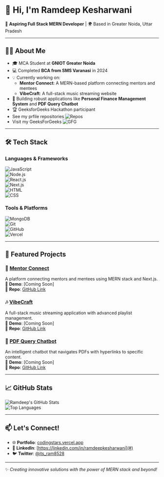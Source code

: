 # 👋 Hi, I'm Ramdeep Kesharwani  

🚀 **Aspiring Full Stack MERN Developer** | 🌍 Based in Greater Noida, Uttar Pradesh  

---

## 👨‍💻 About Me  

- 🎓 MCA Student at **GNIOT Greater Noida**  
- 💻 Completed **BCA from SMS Varanasi** in 2024  
- 💡 Currently working on:  
  - **Mentor Connect**: A MERN-based platform connecting mentors and mentees  
  - **VibeCraft**: A full-stack music streaming website  
- 🌟 Building robust applications like **Personal Finance Management System** and **PDF Query Chatbot**  
- 🏆 GeeksforGeeks Hackathon participant
- See my prfile repositories ![Repos](https://github.com/ram8528?tab=repositories)
- Visit my GeeksForGeeks  ![GFG](https://geeksforgeeks.org/skcoder123)

---

## 🛠️ Tech Stack  

### Languages & Frameworks  
![JavaScript](https://img.shields.io/badge/-JavaScript-F7DF1E?logo=javascript&logoColor=black)  
![Node.js](https://img.shields.io/badge/-Node.js-339933?logo=node.js&logoColor=white)  
![React.js](https://img.shields.io/badge/-React.js-61DAFB?logo=react&logoColor=black)  
![Next.js](https://img.shields.io/badge/-Next.js-000000?logo=next.js&logoColor=white)  
![HTML](https://img.shields.io/badge/-HTML-E34F26?logo=html5&logoColor=white)  
![CSS](https://img.shields.io/badge/-CSS-1572B6?logo=css3&logoColor=white)  

### Tools & Platforms  
![MongoDB](https://img.shields.io/badge/-MongoDB-47A248?logo=mongodb&logoColor=white)  
![Git](https://img.shields.io/badge/-Git-F05032?logo=git&logoColor=white)  
![GitHub](https://img.shields.io/badge/-GitHub-181717?logo=github&logoColor=white)  
![Vercel](https://img.shields.io/badge/-Vercel-000000?logo=vercel&logoColor=white)  

---

## 🚀 Featured Projects  

### 🌟 [Mentor Connect](#)  
A platform connecting mentors and mentees using MERN stack and Next.js.  
🔗 **Demo**: [Coming Soon]  
🔗 **Repo**: [GitHub Link](#)  

### 🎶 [VibeCraft](#)  
A full-stack music streaming application with advanced playlist management.  
🔗 **Demo**: [Coming Soon]  
🔗 **Repo**: [GitHub Link](#)  

### 📖 [PDF Query Chatbot](#)  
An intelligent chatbot that navigates PDFs with hyperlinks to specific content.  
🔗 **Demo**: [Coming Soon]  
🔗 **Repo**: [GitHub Link](#)  

---

## 📈 GitHub Stats  

![Ramdeep's GitHub Stats](https://github-readme-stats.vercel.app/api?username=ram8528&show_icons=true&theme=radical)  
![Top Languages](https://github-readme-stats.vercel.app/api/javascript/?username=your-username&layout=compact&theme=radical)  

---

## 📫 Let's Connect!  

- 🌐 **Portfolio**: [codingstars.vercel.app](#)  
- 💼 **LinkedIn**: [https://linkedin.com/in/ramdeepkesharwani](#)  
- 🐦 **Twitter**: [@its_ram8528](#)  

---

✨ *Creating innovative solutions with the power of MERN stack and beyond!*  
